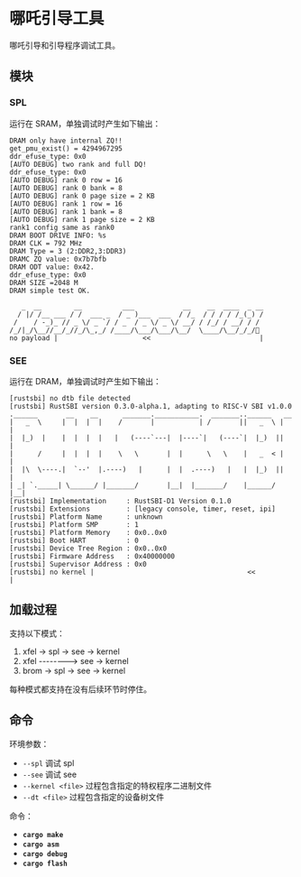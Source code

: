 ﻿# 哪吒引导工具

哪吒引导和引导程序调试工具。

## 模块

### SPL

运行在 SRAM，单独调试时产生如下输出：

```text
DRAM only have internal ZQ!!
get_pmu_exist() = 4294967295
ddr_efuse_type: 0x0
[AUTO DEBUG] two rank and full DQ!
ddr_efuse_type: 0x0
[AUTO DEBUG] rank 0 row = 16
[AUTO DEBUG] rank 0 bank = 8
[AUTO DEBUG] rank 0 page size = 2 KB
[AUTO DEBUG] rank 1 row = 16
[AUTO DEBUG] rank 1 bank = 8
[AUTO DEBUG] rank 1 page size = 2 KB
rank1 config same as rank0
DRAM BOOT DRIVE INFO: %s
DRAM CLK = 792 MHz
DRAM Type = 3 (2:DDR2,3:DDR3)
DRAMC ZQ value: 0x7b7bfb
DRAM ODT value: 0x42.
ddr_efuse_type: 0x0
DRAM SIZE =2048 M
DRAM simple test OK.

   _  __        __          ___            __    __  ____  _ __
  / |/ /__ ___ / /  ___ _  / _ )___  ___  / /_  / / / / /_(_) /
 /    / -_)_ // _ \/ _ `/ / _  / _ \/ _ \/ __/ / /_/ / __/ / /
/_/|_/\__//__/_//_/\_,_/ /____/\___/\___/\__/  \____/\__/_/_/🦀
no payload |                     <<                           |
```

### SEE

运行在 DRAM，单独调试时产生如下输出：

```text
[rustsbi] no dtb file detected
[rustsbi] RustSBI version 0.3.0-alpha.1, adapting to RISC-V SBI v1.0.0
.______       __    __      _______.___________.  _______..______   __
|   _  \     |  |  |  |    /       |           | /       ||   _  \ |  |
|  |_)  |    |  |  |  |   |   (----`---|  |----`|   (----`|  |_)  ||  |
|      /     |  |  |  |    \   \       |  |      \   \    |   _  < |  |
|  |\  \----.|  `--'  |.----)   |      |  |  .----)   |   |  |_)  ||  |
| _| `._____| \______/ |_______/       |__|  |_______/    |______/ |__|
[rustsbi] Implementation     : RustSBI-D1 Version 0.1.0
[rustsbi] Extensions         : [legacy console, timer, reset, ipi]
[rustsbi] Platform Name      : unknown
[rustsbi] Platform SMP       : 1
[rustsbi] Platform Memory    : 0x0..0x0
[rustsbi] Boot HART          : 0
[rustsbi] Device Tree Region : 0x0..0x0
[rustsbi] Firmware Address   : 0x40000000
[rustsbi] Supervisor Address : 0x0
[rustsbi] no kernel |                                      <<         |
```

## 加载过程

支持以下模式：

1. xfel -> spl -> see -> kernel
2. xfel --------> see -> kernel
3. brom -> spl -> see -> kernel

每种模式都支持在没有后续环节时停住。

## 命令

环境参数：

- `--spl` 调试 spl
- `--see` 调试 see
- `--kernel <file>` 过程包含指定的特权程序二进制文件
- `--dt <file>` 过程包含指定的设备树文件

命令：

- **`cargo make`**
- **`cargo asm`**
- **`cargo debug`**
- **`cargo flash`**
